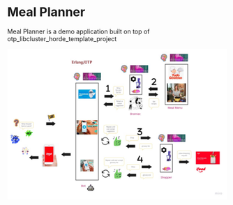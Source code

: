 # Meal Planner

Meal Planner is a demo application built on top of otp_libcluster_horde_template_project

![Meal Planner](https://github.com/pahagon/otp-labs/blob/main/meal_planner/doc/meal_planner.jpg?raw=true)
